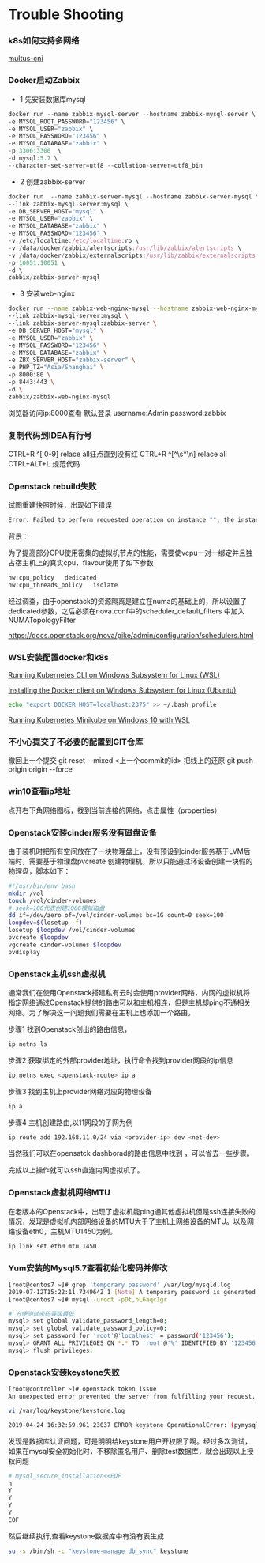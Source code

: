 # Trouble Shooting







### k8s如何支持多网络

[multus-cni ]( https://github.com/intel/multus-cni )

### Docker启动Zabbix

- 1 先安装数据库mysql

```cpp
docker run --name zabbix-mysql-server --hostname zabbix-mysql-server \
-e MYSQL_ROOT_PASSWORD="123456" \
-e MYSQL_USER="zabbix" \
-e MYSQL_PASSWORD="123456" \
-e MYSQL_DATABASE="zabbix" \
-p 3306:3306  \
-d mysql:5.7 \
--character-set-server=utf8 --collation-server=utf8_bin
```

- 2 创建zabbix-server

```jsx
docker run  --name zabbix-server-mysql --hostname zabbix-server-mysql \
--link zabbix-mysql-server:mysql \
-e DB_SERVER_HOST="mysql" \
-e MYSQL_USER="zabbix" \
-e MYSQL_DATABASE="zabbix" \
-e MYSQL_PASSWORD="123456" \
-v /etc/localtime:/etc/localtime:ro \
-v /data/docker/zabbix/alertscripts:/usr/lib/zabbix/alertscripts \
-v /data/docker/zabbix/externalscripts:/usr/lib/zabbix/externalscripts \
-p 10051:10051 \
-d \
zabbix/zabbix-server-mysql
```

- 3 安装web-nginx

```bash
docker run --name zabbix-web-nginx-mysql --hostname zabbix-web-nginx-mysql \
--link zabbix-mysql-server:mysql \
--link zabbix-server-mysql:zabbix-server \
-e DB_SERVER_HOST="mysql" \
-e MYSQL_USER="zabbix" \
-e MYSQL_PASSWORD="123456" \
-e MYSQL_DATABASE="zabbix" \
-e ZBX_SERVER_HOST="zabbix-server" \
-e PHP_TZ="Asia/Shanghai" \
-p 8000:80 \
-p 8443:443 \
-d \
zabbix/zabbix-web-nginx-mysql
```

浏览器访问ip:8000查看
 默认登录
 username:Admin
 password:zabbix


### 复制代码到IDEA有行号

CTRL+R  ^[ 0-9] relace all狂点直到没有红
CTRL+R  ^[^\s*\n] relace all
CTRL+ALT+L 规范代码

### Openstack rebuild失败

试图重建快照时候，出现如下错误

```bash
Error: Failed to perform requested operation on instance "", the instance has an error status: Please try again later [Error: Build of instance aborted: Insufficient compute resources: Requested instance NUMA topology cannot fit the given host NUMA topology.].
```

背景：

为了提高部分CPU使用密集的虚拟机节点的性能，需要使vcpu一对一绑定并且独占宿主机上的真实cpu，flavour使用了如下参数

```bash
hw:cpu_policy 	dedicated
hw:cpu_threads_policy	isolate
```

经过调查，由于openstack的资源隔离是建立在numa的基础上的，所以设置了dedicated参数，之后必须在nova.conf中的scheduler_default_filters 中加入NUMATopologyFilter

https://docs.openstack.org/nova/pike/admin/configuration/schedulers.html


### WSL安装配置docker和k8s

[Running Kubernetes CLI on Windows Subsystem for Linux (WSL)]( https://devkimchi.com/2018/06/05/running-kubernetes-on-wsl/)

[Installing the Docker client on Windows Subsystem for Linux (Ubuntu)](https://medium.com/@sebagomez/installing-the-docker-client-on-ubuntus-windows-subsystem-for-linux-612b392a44c4)

```bash
echo "export DOCKER_HOST=localhost:2375" >> ~/.bash_profile
```

[Running Kubernetes Minikube on Windows 10 with WSL](https://www.jamessturtevant.com/posts/Running-Kubernetes-Minikube-on-Windows-10-with-WSL/)

### 不小心提交了不必要的配置到GIT仓库

撤回上一个提交
git reset --mixed  <上一个commit的id>
把线上的还原
git push origin origin --force


### win10查看ip地址

点开右下角网络图标，找到当前连接的网络，点击属性（properties）

### Openstack安装cinder服务没有磁盘设备

由于装机时把所有空间放在了一块物理盘上，没有预设到cinder服务基于LVM后端时，需要基于物理盘pvcreate 创建物理机，所以只能通过环设备创建一块假的物理盘，脚本如下：

```bash
#!/usr/bin/env bash
mkdir /vol
touch /vol/cinder-volumes
# seek=100代表创建100G模拟磁盘
dd if=/dev/zero of=/vol/cinder-volumes bs=1G count=0 seek=100
loopdev=$(losetup -f)
losetup $loopdev /vol/cinder-volumes
pvcreate $loopdev
vgcreate cinder-volumes $loopdev
pvdisplay
```



### Openstack主机ssh虚拟机

通常我们在使用Openstack搭建私有云时会使用provider网络，内网的虚拟机将指定网络通过Openstack提供的路由可以和主机相连，但是主机却ping不通相关网络。为了解决这一问题我们需要在主机上也添加一个路由。

步骤1 找到Openstack创出的路由信息，<openstack-route>

```bash
ip netns ls
```

步骤2 获取绑定的外部provider地址，执行命令找到provider网段的ip信息 <provider-ip>

```bash
ip netns exec <openstack-route> ip a
```

步骤3 找到主机上provider网络对应的物理设备 <net-dev>

```bash
ip a
```

步骤4 主机创建路由,以11网段的子网为例

```bash
ip route add 192.168.11.0/24 via <provider-ip> dev <net-dev>
```

当然我们可以在opensatck dashborad的路由信息中找到 <provider-ip>，可以省去一些步骤。

完成以上操作就可以ssh直连内网虚拟机了。

### Openstack虚拟机网络MTU

在老版本的Openstack中，出现了虚拟机能ping通其他虚拟机但是ssh连接失败的情况，发现是虚拟机内部网络设备的MTU大于了主机上网络设备的MTU。以及网络设备eth0，主机MTU1450为例。

```bash
ip link set eth0 mtu 1450
```

### Yum安装的Mysql5.7查看初始化密码并修改

```bash
[root@centos7 ~]# grep 'temporary password' /var/log/mysqld.log
2019-07-12T15:22:11.734964Z 1 [Note] A temporary password is generated for root@localhost: Dt,hL6aqc1gr
[root@centos7 ~]# mysql -uroot -pDt,hL6aqc1gr

# 方便测试密码等级最低
mysql> set global validate_password_length=0;
mysql> set global validate_password_policy=0;
mysql> set password for 'root'@'localhost' = password('123456');
mysql> GRANT ALL PRIVILEGES ON *.* TO 'root'@'%' IDENTIFIED BY '123456' WITH GRANT OPTION;
mysql> flush privileges;
```

### Openstack安装keystone失败

```bash
[root@controller ~]# openstack token issue
An unexpected error prevented the server from fulfilling your request. (HTTP 500) (Request-ID: req-9b2cf24c-b63b-4f66-a069-abba4e3cb766)
```

```bash
vi /var/log/keystone/keystone.log 

2019-04-24 16:32:59.961 23037 ERROR keystone OperationalError: (pymysql.err.OperationalError) (1045, u"Access denied for user 'keystone'@'controller' (using password: YES)") (Background on this error at: http://sqlalche.me/e/e3q8)
```

发现是数据库认证问题，可是明明给keystone用户开权限了啊。经过多次测试，如果在mysql安全初始化时，不移除匿名用户、删除test数据库，就会出现以上授权问题

```bash
# mysql_secure_installation<<EOF
n
Y
Y
Y
Y
EOF
```

然后继续执行,查看keystone数据库中有没有表生成

```bash
su -s /bin/sh -c "keystone-manage db_sync" keystone
```



